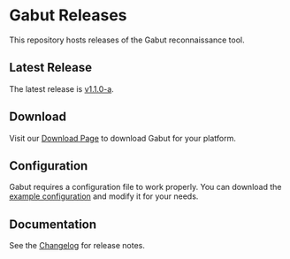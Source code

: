 # Gabut Releases

This repository hosts releases of the Gabut reconnaissance tool.

## Latest Release

The latest release is [v1.1.0-a](https://github.com/leakdump/gabut-release/releases/tag/v1.1.0-a).

## Download

Visit our [Download Page](https://leakdump.github.io/gabut-release/) to download Gabut for your platform.

## Configuration

Gabut requires a configuration file to work properly. You can download the [example configuration](https://github.com/leakdump/gabut-release/releases/download/latest/config.yaml.example) and modify it for your needs.

## Documentation

See the [Changelog](https://leakdump.github.io/gabut-release/changelog) for release notes.
